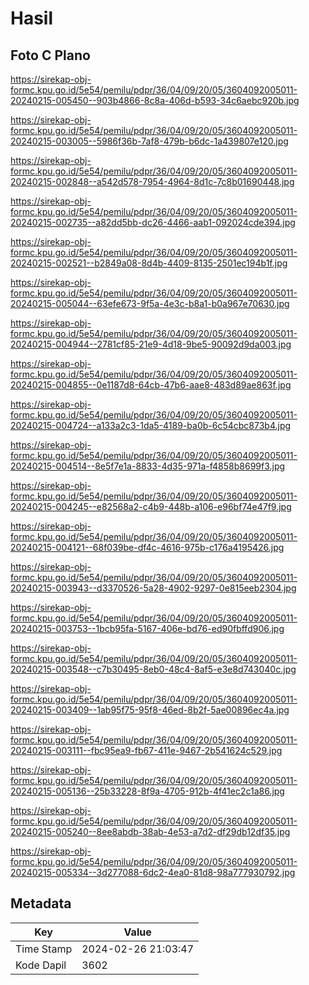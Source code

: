 # Hasil

## Foto C Plano

https://sirekap-obj-formc.kpu.go.id/5e54/pemilu/pdpr/36/04/09/20/05/3604092005011-20240215-005450--903b4866-8c8a-406d-b593-34c6aebc920b.jpg

https://sirekap-obj-formc.kpu.go.id/5e54/pemilu/pdpr/36/04/09/20/05/3604092005011-20240215-003005--5986f36b-7af8-479b-b6dc-1a439807e120.jpg

https://sirekap-obj-formc.kpu.go.id/5e54/pemilu/pdpr/36/04/09/20/05/3604092005011-20240215-002848--a542d578-7954-4964-8d1c-7c8b01690448.jpg

https://sirekap-obj-formc.kpu.go.id/5e54/pemilu/pdpr/36/04/09/20/05/3604092005011-20240215-002735--a82dd5bb-dc26-4466-aab1-092024cde394.jpg

https://sirekap-obj-formc.kpu.go.id/5e54/pemilu/pdpr/36/04/09/20/05/3604092005011-20240215-002521--b2849a08-8d4b-4409-8135-2501ec194b1f.jpg

https://sirekap-obj-formc.kpu.go.id/5e54/pemilu/pdpr/36/04/09/20/05/3604092005011-20240215-005044--63efe673-9f5a-4e3c-b8a1-b0a967e70630.jpg

https://sirekap-obj-formc.kpu.go.id/5e54/pemilu/pdpr/36/04/09/20/05/3604092005011-20240215-004944--2781cf85-21e9-4d18-9be5-90092d9da003.jpg

https://sirekap-obj-formc.kpu.go.id/5e54/pemilu/pdpr/36/04/09/20/05/3604092005011-20240215-004855--0e1187d8-64cb-47b6-aae8-483d89ae863f.jpg

https://sirekap-obj-formc.kpu.go.id/5e54/pemilu/pdpr/36/04/09/20/05/3604092005011-20240215-004724--a133a2c3-1da5-4189-ba0b-6c54cbc873b4.jpg

https://sirekap-obj-formc.kpu.go.id/5e54/pemilu/pdpr/36/04/09/20/05/3604092005011-20240215-004514--8e5f7e1a-8833-4d35-971a-f4858b8699f3.jpg

https://sirekap-obj-formc.kpu.go.id/5e54/pemilu/pdpr/36/04/09/20/05/3604092005011-20240215-004245--e82568a2-c4b9-448b-a106-e96bf74e47f9.jpg

https://sirekap-obj-formc.kpu.go.id/5e54/pemilu/pdpr/36/04/09/20/05/3604092005011-20240215-004121--68f039be-df4c-4616-975b-c176a4195426.jpg

https://sirekap-obj-formc.kpu.go.id/5e54/pemilu/pdpr/36/04/09/20/05/3604092005011-20240215-003943--d3370526-5a28-4902-9297-0e815eeb2304.jpg

https://sirekap-obj-formc.kpu.go.id/5e54/pemilu/pdpr/36/04/09/20/05/3604092005011-20240215-003753--1bcb95fa-5167-406e-bd76-ed90fbffd906.jpg

https://sirekap-obj-formc.kpu.go.id/5e54/pemilu/pdpr/36/04/09/20/05/3604092005011-20240215-003548--c7b30495-8eb0-48c4-8af5-e3e8d743040c.jpg

https://sirekap-obj-formc.kpu.go.id/5e54/pemilu/pdpr/36/04/09/20/05/3604092005011-20240215-003409--1ab95f75-95f8-46ed-8b2f-5ae00896ec4a.jpg

https://sirekap-obj-formc.kpu.go.id/5e54/pemilu/pdpr/36/04/09/20/05/3604092005011-20240215-003111--fbc95ea9-fb67-411e-9467-2b541624c529.jpg

https://sirekap-obj-formc.kpu.go.id/5e54/pemilu/pdpr/36/04/09/20/05/3604092005011-20240215-005136--25b33228-8f9a-4705-912b-4f41ec2c1a86.jpg

https://sirekap-obj-formc.kpu.go.id/5e54/pemilu/pdpr/36/04/09/20/05/3604092005011-20240215-005240--8ee8abdb-38ab-4e53-a7d2-df29db12df35.jpg

https://sirekap-obj-formc.kpu.go.id/5e54/pemilu/pdpr/36/04/09/20/05/3604092005011-20240215-005334--3d277088-6dc2-4ea0-81d8-98a777930792.jpg


## Metadata

| Key        | Value               |
| ---------- | ------------------- |
| Time Stamp | 2024-02-26 21:03:47 |
| Kode Dapil | 3602                |



